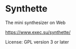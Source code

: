 # Synthette

The mini synthesizer on Web

https://www.exec.su/synthette/

License: GPL version 3 or later
